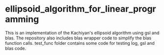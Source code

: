 # ellipsoid_algorithm_for_linear_programming

This is an implementation of the Kachiyan's ellipsoid algorithm using gsl and blas.
The repository also includes blas wrapper code to simplify the blas function calls.
test_func folder contains some code for testing log, gsl and blas code.
